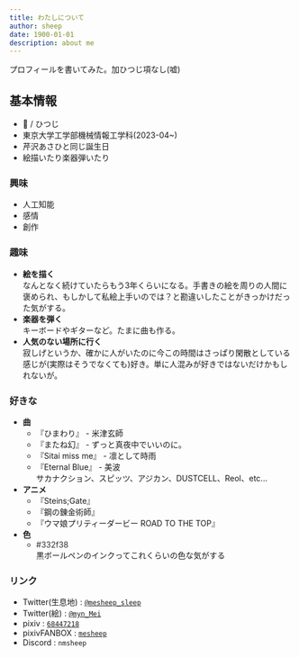 ```yaml
---
title: わたしについて
author: sheep
date: 1900-01-01
description: about me
---
```


<span>プロフィールを書いてみた。</span><span>加ひつじ項なし(嘘)</span>

## 基本情報
- 🐏 / ひつじ
- 東京大学工学部機械情報工学科(2023-04~)
- 芹沢あさひと同じ誕生日
- 絵描いたり楽器弾いたり

### 興味
- 人工知能
- 感情
- 創作

### 趣味
- **絵を描く**  
	なんとなく続けていたらもう3年くらいになる。手書きの絵を周りの人間に褒められ、もしかして私絵上手いのでは？と勘違いしたことがきっかけだった気がする。
- **楽器を弾く**  
	キーボードやギターなど。たまに曲も作る。
- **人気のない場所に行く**  
	寂しげというか、確かに人がいたのに今この時間はさっぱり閑散としている感じが(実際はそうでなくても)好き。単に人混みが好きではないだけかもしれないが。

### 好きな
- **曲**  
	- 『ひまわり』 - 米津玄師
	- 『またね幻』 - ずっと真夜中でいいのに。
	- 『Sitai miss me』 - 凛として時雨
	- 『Eternal Blue』 - 美波  
	サカナクション、スピッツ、アジカン、DUSTCELL、Reol、etc...
- **アニメ**
	- 『Steins;Gate』
	- 『鋼の錬金術師』
	- 『ウマ娘プリティーダービー ROAD TO THE TOP』
- **色**
	- <span style='color: #332f38'>\#332f38</span>  
		黒ボールペンのインクってこれくらいの色な気がする

### リンク
- Twitter(生息地) : [`@mesheep_sleep`](https://twitter.com/mesheep_sleep)
- Twitter(絵) : [`@myn_Mei`](https://twitter.com/myn_Mei)
- pixiv : [`68447218`](https://www.pixiv.net/users/68447218)
- pixivFANBOX : [`mesheep`](https://mesheep.fanbox.cc)
- Discord : `nmsheep`

